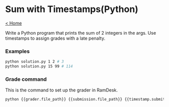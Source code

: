 # Sum with Timestamps(Python)

[< Home](../../README.md)

Write a Python program that prints the sum of 2 integers in the args. Use timestamps to assign grades with a late penalty.


### Examples

```bash
python solution.py 1 2 # 3
python solution.py 15 99 # 114
```


### Grade command

This is the command to set up the grader in RamDesk.

```bash
python {{grader.file_path}} {{submission.file_path}} {{timestamp.submitted}} {{timestamp.due}} {{timestamp.until}}
```
